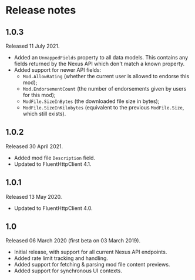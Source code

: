 # Release notes
## 1.0.3
Released 11 July 2021.

* Added an `UnmappedFields` property to all data models. This contains any fields returned by the Nexus API which don't match a known property.
* Added support for newer API fields:
  * `Mod.AllowRating` (whether the current user is allowed to endorse this mod);
  * `Mod.EndorsementCount` (the number of endorsements given by users for this mod);
  * `ModFile.SizeInBytes` (the downloaded file size in bytes);
  * `ModFile.SizeInKilobytes` (equivalent to the previous `ModFile.Size`, which still exists).

## 1.0.2
Released 30 April 2021.

* Added mod file `Description` field.
* Updated to FluentHttpClient 4.1.

## 1.0.1
Released 13 May 2020.

* Updated to FluentHttpClient 4.0.

## 1.0
Released 06 March 2020 (first beta on 03 March 2019).

* Initial release, with support for all current Nexus API endpoints.
* Added rate limit tracking and handling.
* Added support for fetching & parsing mod file content previews.
* Added support for synchronous UI contexts.
